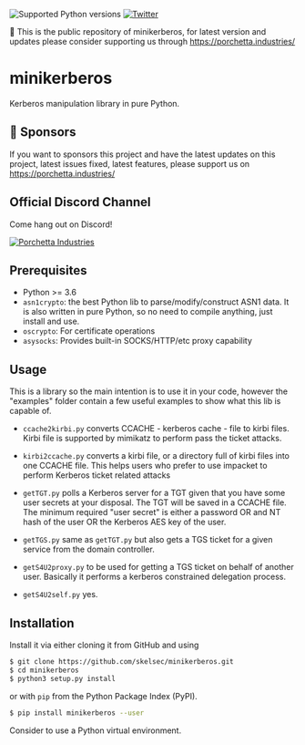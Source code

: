 ![Supported Python versions](https://img.shields.io/badge/python-3.6+-blue.svg) [![Twitter](https://img.shields.io/twitter/follow/skelsec?label=skelsec&style=social)](https://twitter.com/intent/follow?screen_name=skelsec)

:triangular_flag_on_post: This is the public repository of minikerberos, for latest version and updates please consider supporting us through https://porchetta.industries/

# minikerberos
Kerberos manipulation library in pure Python.

## :triangular_flag_on_post: Sponsors

If you want to sponsors this project and have the latest updates on this project, latest issues fixed, latest features, please support us on https://porchetta.industries/

## Official Discord Channel

Come hang out on Discord!

[![Porchetta Industries](https://discordapp.com/api/guilds/736724457258745996/widget.png?style=banner3)](https://discord.gg/ycGXUxy)


## Prerequisites

- Python >= 3.6  
- `asn1crypto`: the best Python lib to parse/modify/construct ASN1 data. It is
  also written in pure Python, so no need to compile anything, just install
  and use.
- `oscrypto`: For certificate operations
- `asysocks`: Provides built-in SOCKS/HTTP/etc proxy capability

## Usage
This is a library so the main intention is to use it in your code, however
the "examples" folder contain a few useful examples to show what this lib is
capable of.  

- `ccache2kirbi.py` converts CCACHE - kerberos cache - file to kirbi files.
   Kirbi file is supported by mimikatz to perform pass the ticket attacks.  
  
- `kirbi2ccache.py` converts a kirbi file, or a directory full of kirbi files
  into one CCACHE file. This helps users who prefer to use impacket to perform
  Kerberos ticket related attacks  
  
- `getTGT.py` polls a Kerberos server for a TGT given that you have some user
  secrets at your disposal. The TGT will be saved in a CCACHE file. The minimum
  required "user secret" is either a password OR and NT hash of the user OR
  the Kerberos AES key of the user.
  
- `getTGS.py` same as `getTGT.py` but also gets a TGS ticket for a given
  service from the domain controller.

- `getS4U2proxy.py` to be used for getting a TGS ticket on behalf of another user. Basically it performs a kerberos constrained delegation process.

- `getS4U2self.py` yes.
  
## Installation

Install it via either cloning it from GitHub and using  

```bash
$ git clone https://github.com/skelsec/minikerberos.git
$ cd minikerberos
$ python3 setup.py install
```  
  
or with `pip` from the Python Package Index (PyPI).
  
```bash
$ pip install minikerberos --user
```

Consider to use a Python virtual environment.
